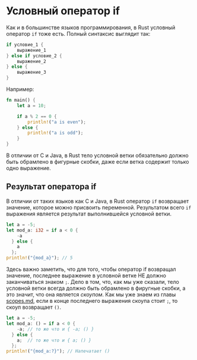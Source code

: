 # Условный оператор if

Как и в большинстве языков программирования, в Rust условный оператор `if` тоже есть. Полный синтаксис выглядит так:

```rust
if условие_1 {
    выражение_1
} else if условие_2 {
    выражение_2
} else {
    выражение_3
}
```

Например:

```rust
fn main() {
    let a = 10;

    if a % 2 == 0 {
        println!("a is even");
    } else {
        println!("a is odd");
    }
}
```

В отличии от C и Java, в Rust тело условной ветки обязательно должно быть обрамлено в фигурные скобки, даже если ветка содержит только одно выражение.

## Результат оператора if

В отличии от таких языков как C и Java, в Rust оператор `if` возвращает значение, которое можно присвоить переменной. Результатом всего `if` выражения является результат выполнившейся условной ветки.

```rust
let a = -5;
let mod_a: i32 = if a < 0 {
    -a
  } else {
    a
  };
println!("{mod_a}"); // 5
```

Здесь важно заметить, что для того, чтобы оператор if возвращал значение, последнее выражение в условной ветке НЕ должно заканчиваться знаком `;`. Дело в том, что, как мы уже сказали, тело условной ветки всегда должно быть обрамлено в фиругные скобки, а это значит, что она является _скоупом_. Как мы уже знаем из главы [scopes.md](scopes.md "mention"), если в конце последнего выражения скоупа стоит `;`, то скоуп возвращает `()`.

```rust
let a = -5;
let mod_a: () = if a < 0 {
    -a; // то же что и { -a; () }
  } else {
    a;  // то же что и { a; () }
  };
println!("{mod_a:?}"); // Напечатает ()
```

